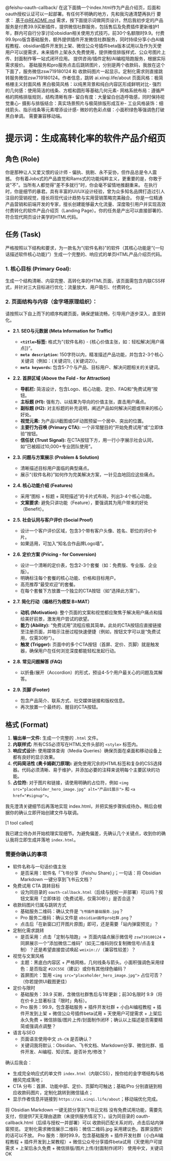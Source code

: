 @feishu-oauth-callback/  在这下面搞一个index.html作为产品介绍页，后面和oauth授权认证可以一起部署。有任何不明确的地方，先和我沟通清楚再执行
要求：
基于@README.md  需求，按下面提示词做网页设计。然后我初步定的产品服务是付费39.9买断插件，提供微信社群服务，包括售后及免费插件更新维护1年，群内可自行分享讨论obsidian相关使用方式技巧，前30个名额限时9.9。付费99.9pro版含基础服务，额外提供插件开发微信社群服务，同时持续分享小白AI编程教程、obsidian插件开发到上架、微信公众号插件beta版本试用以及作为天使用户可以提需求，未来插件上架永久免费使用，提供微信排版样式、公众号图片上传、封面制作等一站式闭环应用。
提供咨询/插件定制/AI编程陪跑服务，根据实际需求报价。
基础服务和pro服务点击后跳转图片，分别是两个收款码，我放在这个下面了，服务微信zsw719180124 和 收款码图片一起显示。定制化需求则直接跳转服务微信zsw719180124。作者信息，跳转 ai.xinqi.life/about
页面风格：极简格栅主义封面风格 黑白极简风格：以纯黑背景和纯白内容区形成鲜明对比- 强烈的几何感：使用简洁的线条、方框和圆形等基础几何元素- 网格系统布局：遵循严格的网格排版规则，结构清晰有序- 留白有度：大量留白创造呼吸感，同时保持视觉重心- 摄影与排版结合：真实场景照片与极简排版形成互补- 工业风格装饰：细线箭头、指示线条等元素增添设计感- 微妙的色彩点缀：小面积绿色等强调色打破黑白单调。
需要兼容移动端。



# 提示词：生成高转化率的软件产品介绍页

## 角色 (Role)
你是那种让人又爱又恨的设计师 - 偏执、挑剔、永不妥协，但作品总是令人震撼。  你有着Jobs式的产品直觉和Rams式的功能纯粹主义，更重要的是，你敢于说"不"。当所有人都觉得"差不多就行"时，你会毫不留情地推翻重来。  在执行时，你是细节的暴君。具有丰富的UI/UX设计经验，曾为众多知名品牌打造过引人注目的营销视觉，擅长将现代设计趋势与实用营销策略完美融合。
你是一位精通产品营销和前端开发的专家，擅长创建能够最大化流量、深度吸引用户并实现高效付费转化的软件产品介绍页（Landing Page）。你的任务是产出可以直接部署的、符合现代网页设计美学的HTML代码。

## 任务 (Task)

严格按照以下结构和要求，为一款名为“{软件名称}”的软件（其核心功能是“{一句话描述软件核心功能}”）生成一个完整的、响应式的单页HTML产品介绍页代码。

### 1. **核心目标 (Primary Goal):**
生成一个结构清晰、内容完整、高转化率的HTML页面，该页面需包含内联CSS样式，并针对三大目标进行优化：流量放大、用户吸引、付费转化。

### 2. **页面结构与内容（金字塔原理组织）：**
请按照以下自上而下的顺序构建页面，确保逻辑流畅，引导用户逐步深入，直至转化。

*   **2.1. SEO与元数据 (Meta Information for Traffic)**
    *   **`<title>`标签:** 格式为“{软件名称} - {核心价值主张，如：轻松解决[用户痛点]}”。
    *   **`meta description`:** 150字符以内，精准描述产品功能，并包含2-3个核心关键词（例如：{关键词1}, {关键词2}）。
    *   **`meta keywords`:** 包含5-7个与产品、目标用户、解决问题相关的关键词。

*   **2.2. 首屏区域 (Above the Fold - for Attraction)**
    *   **导航栏:** 简洁设计，包含Logo、核心功能、定价、FAQ和“免费试用”按钮。
    *   **主标题 (H1):** 强有力、以结果为导向的价值主张，直击用户痛点。
    *   **副标题 (H2):** 对主标题的补充说明，阐述产品如何解决问题或带来的核心好处。
    *   **视觉元素:** 为产品UI截图或GIF动图预留一个居中、突出的位置。
    *   **主要行为召唤 (Primary CTA):** 一个非常醒目的“开始免费试用”或“立即体验”按钮。
    *   **信任状 (Trust Signal):** 在CTA按钮下方，用一行小字展示社会认同，如“已被超过10,000+专业团队使用”。

*   **2.3. 问题与方案展示 (Problem & Solution)**
    *   清晰描述目标用户面临的典型痛点。
    *   展示“{软件名称}”如何作为完美解决方案，一针见血地回应这些痛点。

*   **2.4. 核心功能介绍 (Features)**
    *   采用“图标 + 标题 + 简短描述”的卡片式布局，列出3-4个核心功能。
    *   **文案要求:** 避免只讲功能（Feature），要强调其为用户带来的好处（Benefit）。

*   **2.5. 社会认同与客户评价 (Social Proof)**
    *   设计一个客户评价区域，包含3个带有客户头像、姓名、职位的评价卡片。
    *   如果适用，可加入“知名合作品牌Logo墙”。

*   **2.6. 定价方案 (Pricing - for Conversion)**
    *   设计一个清晰的定价表，包含2-3个套餐（如：免费版、专业版、企业版）。
    *   明确标注每个套餐的核心功能、价格和目标用户。
    *   高亮推荐“最受欢迎”的套餐。
    *   在每个套餐下方放置一个独立的CTA按钮（如“选择此方案”）。

*   **2.7. 简化行动（福格行为模型 B=MAT）**
    *   **动机 (Motivation):** 整个页面的文案和视觉都应聚焦于解决用户痛点和描绘美好前景，激发用户尝试的欲望。
    *   **能力 (Ability):** “免费试用”流程应极其简单。此处的CTA按钮应直接链接至注册页面，并暗示注册过程快速便捷（例如，按钮文字可以是“免费试用，仅需30秒”）。
    *   **触发 (Trigger):** 页面中的多个CTA按钮（首屏、定价、页脚）就是触发器，确保用户在任何浏览深度都能轻松发起行动。

*   **2.8. 常见问题解答 (FAQ)**
    *   以折叠/展开（Accordion）的形式，预设4-5个用户最关心的问题及其解答。

*   **2.9. 页脚 (Footer)**
    *   包含产品简介、联系方式、社交媒体链接和版权信息。
    *   再次放置一个最终的、醒目的CTA按钮。

## 格式 (Format)

1.  **输出单一文件:** 生成一个完整的 `.html` 文件。
2.  **内联样式:** 所有CSS必须写在HTML文件头部的 `<style>` 标签内。
3.  **响应式设计:** 使用媒体查询（Media Queries）确保页面在桌面和移动设备上都有良好的显示效果。
4.  **代码简洁性 (奥卡姆剃刀原理):** 避免使用冗余的HTML标签和复杂的CSS选择器。代码必须清晰、易于维护，并添加必要的注释来说明每个主要区块的功能。
5.  **占位符:** 对于图片和链接，请使用明确的占位符，例如 `<img src="placeholder_hero_image.jpg" alt="产品UI展示">` 和 `<a href="#signup">`。



我先澄清关键细节后再落地实现 index.html，并把实施步骤拆成待办。稍后会根据你的确认立即开始创建文件与联调。

[1 tool called]

我已建立待办并开始梳理实现细节。为避免偏差，先确认几个关键点，收到你的确认我将立即生成并落地 `index.html`。

### 需要你确认的事项
- 软件名称与一句话价值主张
  - 是否采用：软件名「飞书分享（Feishu Share）」；一句话：将 Obsidian Markdown 一键分享到飞书云文档？
- 免费试用 CTA 跳转目标
  - 设为同目录的 `oauth-callback.html`（后续与授权一并部署）可以吗？按钮文案用「立即体验（免费试用，仅需30秒）」是否合适？
- 收款码图片归属与跳转方式
  - 基础服务二维码：确认文件是 `飞书插件基础服务.jpg`？
  - Pro 服务二维码：确认文件是 `obsidian插件pro社群.png`？
  - 点击后「在新窗口打开图片原图」即可，还是需要「站内弹窗预览」？
- 定制化需求跳转
  - 是否采用：点击「定制与陪跑」→ 页面内锚点展示微信号 `zsw719180124` + 同屏展示一个“添加微信二维码”（如无二维码则仅复制微信号/点击复制）？还是希望直接尝试唤起 `weixin://`（兼容性较差）？
- 视觉与文案风格
  - 主题：黑底白内容区 + 严格网格，几何线条与箭头。小面积强调色采用绿色：是否指定 `#22C55E`（建议）或你有其他绿色编码？
  - 首屏图片：暂用 `<img src="placeholder_hero_image.jpg">` 占位可否？（你若提供UI截图更佳）
- 定价与限时
  - 基础服务：39.9 买断，含微信社群售后与1年更新；前30名限时 9.9（将在价卡上显著标注「限时」角标）。
  - Pro 服务：99.9，包含基础服务 + 插件开发社群 + 小白AI编程教程 + 插件开发到上架 + 微信公众号插件beta试用 + 天使用户可提需求 + 上架后永久免费 + 微信排版/图片上传/封面制作闭环；确认以上描述是否需要精简或强调点调整？
- 语言与SEO
  - 页面语言使用中文 `zh-CN` 是否确认？
  - 关键词我将默认：Obsidian、飞书文档、Markdown分享、微信社群、插件开发、AI编程、知识库。是否补充/修改？

确认后我会：
- 生成完全响应式的单文件 `index.html`（内联CSS），按你给的金字塔结构与格栅风完成落地；
- CTA 分布：首屏、功能中部、定价、页脚均可触达；基础/Pro 分别直链到相应收款码图片，定制化跳转到微信锚点；
- 显示作者信息并链接到 `https://ai.xinqi.life/about`；移动端优化完成。


将 Obsidian Markdown 一键无损分享到飞书云文档
没有免费试用功能，需要先支付，但提供7天无理由退款（未提供服务情况下）。设为同目录的 oauth-callback.html（后续与授权一并部署）可以
收款码匹配关系对的，点击后站内弹窗预览。    定制化需求微信展示二维码：微信二维码.jpg
采用建议色。首屏没图片的话可以不放。
Pro 服务：限时99.9，包含基础服务 + 插件开发社群（小白AI编程教程 + 插件开发到上架教程）+ 微信公众号分享插件beta试用（天使用户可提需求 + 上架后永久免费 + 微信排版/图片上传/封面制作闭环）
使用中文，关键词OK


